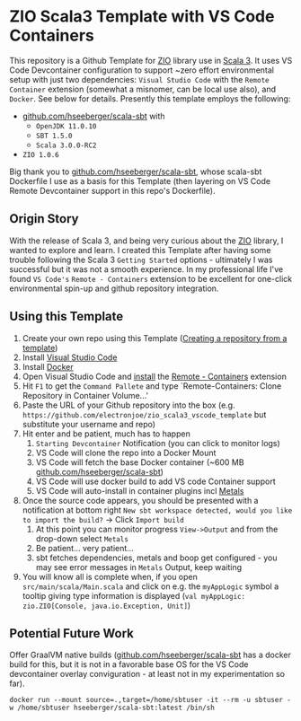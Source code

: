 # ZIO Scala3 Template with VS Code Containers

This repository is a Github Template for [ZIO](https://zio.dev/) library use in [Scala 3](https://dotty.epfl.ch/).  It uses VS Code Devcontainer configuration to support ~zero effort environmental setup with just two dependencies: `Visual Studio Code` with the `Remote Container` extension (somewhat a misnomer, can be local use also), and `Docker`. See below for details. Presently this template employs the following:

- [github.com/hseeberger/scala-sbt](https://github.com/hseeberger/scala-sbt) with
  - `OpenJDK 11.0.10`
  - `SBT 1.5.0`
  - `Scala 3.0.0-RC2`
- `ZIO 1.0.6`

Big thank you to [github.com/hseeberger/scala-sbt](https://github.com/hseeberger/scala-sbt), whose scala-sbt Dockerfile I use as a basis for this Template (then layering on VS Code Remote Devcontainer support in this repo's Dockerfile).

## Origin Story

With the release of Scala 3, and being very curious about the [ZIO](https://zio.dev/) library, I wanted to explore and learn.  I created this Template after having some trouble following the Scala 3 `Getting Started` options - ultimately I was successful but it was not a smooth experience.  In my professional life I've found `VS Code's` `Remote - Containers` extension to be excellent for one-click environmental spin-up and github repository integration.

## Using this Template

1. Create your own repo using this Template ([Creating a repository from a template](https://docs.github.com/en/github/creating-cloning-and-archiving-repositories/creating-a-repository-from-a-template))
1. Install [Visual Studio Code](https://code.visualstudio.com/download)
1. Install [Docker](https://docs.docker.com/get-docker/)
1. Open Visual Studio Code and [install](https://code.visualstudio.com/docs/editor/extension-gallery) the [Remote - Containers](https://marketplace.visualstudio.com/items?itemName=ms-vscode-remote.remote-containers) extension
1. Hit `F1` to get the `Command Pallete` and type `Remote-Containers: Clone Repository in Container Volume...'
1. Paste the URL of your Github repository into the box (e.g. `https://github.com/electronjoe/zio_scala3_vscode_template` but substitute your username and repo)
1. Hit enter and be patient, much has to happen
    1. `Starting Devcontainer` Notification (you can click to monitor logs)
    2. VS Code will clone the repo into a Docker Mount
    3. VS Code will fetch the base Docker container (~600 MB [github.com/hseeberger/scala-sbt](hseeberger/scala-sbt))
    4. VS Code will use docker build to add VS code Container support
    5. VS Code will auto-install in container plugins incl [Metals](https://scalameta.org/metals/docs/editors/vscode.html)
2. Once the source code appears, you should be presented with a notification at bottom right `New sbt workspace detected, would you like to import the build?` -> Click `Import build`
    1. At this point you can monitor progress `View->Output` and from the drop-down select `Metals`
    2. Be patient... very patient...
    3. sbt fetches dependencies, metals and boop get configured - you may see error messages in `Metals` Output, keep waiting
3. You will know all is complete when, if you open `src/main/scala/Main.scala` and click on e.g. the `myAppLogic` symbol a tooltip giving type information is displayed (`val myAppLogic: zio.ZIO[Console, java.io.Exception, Unit]`)

## Potential Future Work

Offer GraalVM native builds ([github.com/hseeberger/scala-sbt](https://github.com/hseeberger/scala-sbt) has a docker build for this, but it is not in a favorable base OS for the VS Code devcontainer overlay conviguration - at least not in my experimentation so far).


```shell
docker run --mount source=.,target=/home/sbtuser -it --rm -u sbtuser -w /home/sbtuser hseeberger/scala-sbt:latest /bin/sh
```